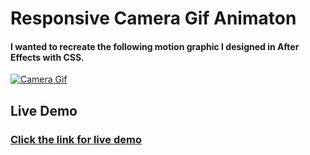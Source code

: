 # Responsive Camera Gif Animaton 
#### I wanted to recreate the following motion graphic I designed in After Effects with CSS.
<a href="https://codepen.io/Hitchhiker1998/pen/VwBNegr" target="_blank" ><img alt="Camera Gif" src="https://media2.giphy.com/media/v1.Y2lkPTc5MGI3NjExNTM3ZWQ3YjNhNTg1OGJhNzE0YWI4NTQxNDUwNGU3MDQyZjQ5ZTU5NSZlcD12MV9pbnRlcm5hbF9naWZzX2dpZklkJmN0PWc/VNYlm82ouCltTxHQWx/giphy.gif" /> </a>

## Live Demo
### [Click the link for live demo](https://codepen.io/Hitchhiker1998/pen/VwBNegr)

